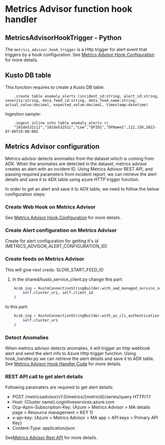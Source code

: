 # Metrics Advisor function hook handler

## MetricsAdvisorHookTrigger - Python

The `metrics_advisor_hook_trigger` is a Http trigger for alert event that triggers by a hook configuration. See [Metrics Advisor Hook Configuration](https://learn.microsoft.com/en-us/azure/applied-ai-services/metrics-advisor/how-tos/alerts) for more details.

## Kusto DB table

This function requires to create a Kusto DB table:

```kql
    .create table anomaly_alerts (incident_id:string, alert_id:string, severity:string, data_feed_id:string, data_feed_name:string, actual_value:decimal, expected_value:decimal, timestamp:datetime)
```

Ingestion sample:

```kql
    .ingest inline into table anomaly_alerts <|
    "181de532112","181de532511","Low","DFID1","DFName1",112,150,2022-07-06T19:00:00Z
```

## Metrics Advisor configuration

Metrics advisor detects anomalies from the dataset which is coming from ADX. When the anomalies are detected in the dataset, metrics advisor creates an alert with an incident ID. Using Metrics Advisor REST API, and passing required parameters from incident report, we can retrieve the alert details and save it to ADX table using azure HTTP trigger function.

In order to get an alert and save it to ADX table, we need to follow the below configuration steps:

### Create Web Hook on Metrics Advisor

See [Metrics Advisor Hook Configuration](https://learn.microsoft.com/en-us/azure/applied-ai-services/metrics-advisor/how-tos/alerts) for more details.

### Create Alert configuration on Metrics Advisor

Create for alert configuration for getting it's id (METRICS_ADVISOR_ALERT_CONFIGURATION_ID)

### Create feeds on Metrics Advisor

This will give next creds: SLOW_START_FEED_ID

1. In the shared/kusto_service_client.py change this part:

```python
    kcsb_ing = KustoConnectionStringBuilder.with_aad_managed_service_identity_authentication(
        self.cluster_uri, self.client_id
    )
```

to this part:

```python
    kcsb_ing = KustoConnectionStringBuilder.with_az_cli_authentication(
        self.cluster_uri
    )
```

### Detect Anomalies

When metrics advisor detects anomalies, it will trigger an http webhook alert and send the alert info to Azure Http trigger function. Using hook_handler.py we can retrieve the alert details and save it to ADX table. See [Metrics Advisor Hook Handler Code](../functions/shared/metrics_advisor_hook_handler.py) for more details.

### REST API call to get alert details

Following paramaters are required to get alert details:

- POST /metricsadvisor/v1.0/metrics/{metricId}/series/query HTTP/1.1
- Host: {Cluster name}.cognitiveservices.azure.com
- Ocp-Apim-Subscription-Key: {Azure > Metrics Advisor > MA details page > Resource management > KEY 1}
- x-api-key: {Azure > Metrics Advisor > MA app > API keys > Primary API Key}
- Content-Type: application/json

See[Metrics Advisor Rest API](https://westus2.dev.cognitive.microsoft.com/docs/services/MetricsAdvisor/operations/getIncidentsFromAlertByAnomalyAlertingConfiguration/console) for more details.
